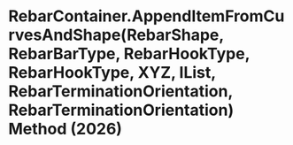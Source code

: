 # RebarContainer.AppendItemFromCurvesAndShape(RebarShape, RebarBarType, RebarHookType, RebarHookType, XYZ, IList<Curve>, RebarTerminationOrientation, RebarTerminationOrientation) Method (2026)

﻿